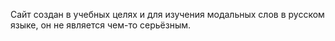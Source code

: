 Сайт создан в учебных целях и для изучения модальных слов в русском языке, он не является чем-то серьёзным.
